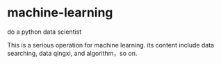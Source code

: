 # machine-learning
do a python data scientist


This is a serious operation for machine learning.
its content include data searching, data qingxi, and algorithm，so on.
